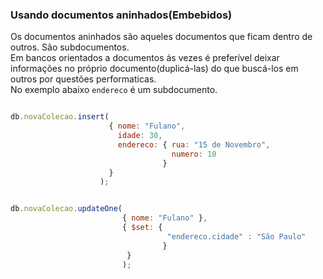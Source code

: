 ### Usando documentos aninhados(Embebidos)
  
Os documentos aninhados são aqueles documentos que ficam dentro de outros. 
São subdocumentos.  
Em bancos orientados a documentos ás vezes é preferível deixar informações no próprio documento(duplicá-las) do que buscá-los 
em outros por questões performaticas.  
No exemplo abaixo `endereco` é um subdocumento.

```js

db.novaColecao.insert( 
                      { nome: "Fulano", 
                        idade: 30,
                        endereco: { rua: "15 de Novembro", 
                                    numero: 10
                                  }
                      } 
                    );


db.novaColecao.updateOne( 
                         { nome: "Fulano" }, 
                         { $set: { 
                                   "endereco.cidade" : "São Paulo" 
                                  } 
                          } 
                         );

```  